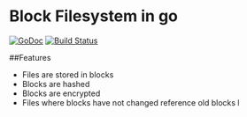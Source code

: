Block Filesystem in go
=======

[![GoDoc](https://godoc.org/github.com/Inflatablewoman/blocks?status.svg)](https://godoc.org/github.com/Inflatablewoman/blocks)
[![Build Status](https://drone.io/github.com/Inflatablewoman/blocks/status.png)](https://drone.io/github.com/Inflatablewoman/blocks/latest)

##Features

- Files are stored in blocks
- Blocks are hashed
- Blocks are encrypted
- Files where blocks have not changed reference old blocks
l